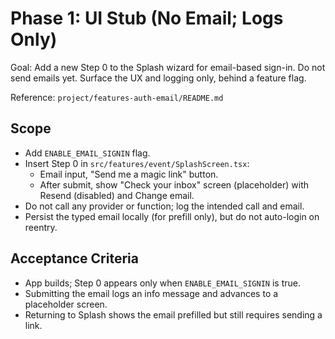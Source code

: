 # Phase 1: UI Stub (No Email; Logs Only)

Goal: Add a new Step 0 to the Splash wizard for email-based sign-in. Do not send emails yet. Surface the UX and logging only, behind a feature flag.

Reference: `project/features-auth-email/README.md`

## Scope
- Add `ENABLE_EMAIL_SIGNIN` flag.
- Insert Step 0 in `src/features/event/SplashScreen.tsx`:
  - Email input, "Send me a magic link" button.
  - After submit, show "Check your inbox" screen (placeholder) with Resend (disabled) and Change email.
- Do not call any provider or function; log the intended call and email.
- Persist the typed email locally (for prefill only), but do not auto-login on reentry.

## Acceptance Criteria
- App builds; Step 0 appears only when `ENABLE_EMAIL_SIGNIN` is true.
- Submitting the email logs an info message and advances to a placeholder screen.
- Returning to Splash shows the email prefilled but still requires sending a link.
